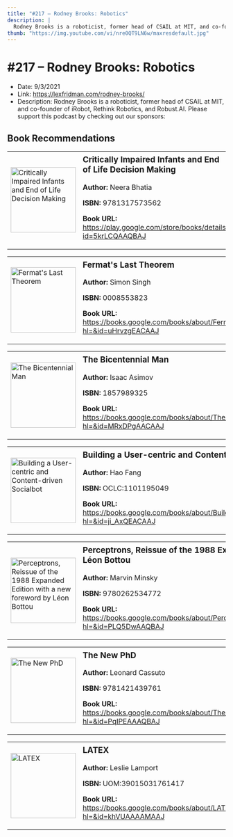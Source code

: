 ```yaml
---
title: "#217 – Rodney Brooks: Robotics"
description: |
  Rodney Brooks is a roboticist, former head of CSAIL at MIT, and co-founder of iRobot, Rethink Robotics, and Robust.AI. Please support this podcast by checking out our sponsors:"
thumb: "https://img.youtube.com/vi/nre0QT9LN6w/maxresdefault.jpg"
---
```


# #217 – Rodney Brooks: Robotics

  - Date: 9/3/2021
  - Link: https://lexfridman.com/rodney-brooks/
  - Description: Rodney Brooks is a roboticist, former head of CSAIL at MIT, and co-founder of iRobot, Rethink Robotics, and Robust.AI. Please support this podcast by checking out our sponsors:

## Book Recommendations

<table style="border: none;"><tr style="border: none;"><td style="border: none;"><img src="https://books.google.com/books/content?id=5krLCQAAQBAJ&printsec=frontcover&img=1&zoom=1&edge=curl&source=gbs_api" alt="Critically Impaired Infants and End of Life Decision Making" width="150" style="vertical-align: top;"></td><td style="border: none; vertical-align: top;"><h3 style='margin-top: 5'>Critically Impaired Infants and End of Life Decision Making</h3><p><strong>Author:</strong> Neera Bhatia</p><p><strong>ISBN:</strong> 9781317573562</p><p><strong>Book URL:</strong> <a href="https://play.google.com/store/books/details?id=5krLCQAAQBAJ">https://play.google.com/store/books/details?id=5krLCQAAQBAJ</a></p></td></tr></table>
<table style="border: none;"><tr style="border: none;"><td style="border: none;"><img src="https://books.google.com/books/content?id=uHrvzgEACAAJ&printsec=frontcover&img=1&zoom=1&source=gbs_api" alt="Fermat's Last Theorem" width="150" style="vertical-align: top;"></td><td style="border: none; vertical-align: top;"><h3 style='margin-top: 5'>Fermat's Last Theorem</h3><p><strong>Author:</strong> Simon Singh</p><p><strong>ISBN:</strong> 0008553823</p><p><strong>Book URL:</strong> <a href="https://books.google.com/books/about/Fermat_s_Last_Theorem.html?hl=&id=uHrvzgEACAAJ">https://books.google.com/books/about/Fermat_s_Last_Theorem.html?hl=&id=uHrvzgEACAAJ</a></p></td></tr></table>
<table style="border: none;"><tr style="border: none;"><td style="border: none;"><img src="https://books.google.com/books/content?id=MRxDPgAACAAJ&printsec=frontcover&img=1&zoom=1&source=gbs_api" alt="The Bicentennial Man" width="150" style="vertical-align: top;"></td><td style="border: none; vertical-align: top;"><h3 style='margin-top: 5'>The Bicentennial Man</h3><p><strong>Author:</strong> Isaac Asimov</p><p><strong>ISBN:</strong> 1857989325</p><p><strong>Book URL:</strong> <a href="https://books.google.com/books/about/The_Bicentennial_Man.html?hl=&id=MRxDPgAACAAJ">https://books.google.com/books/about/The_Bicentennial_Man.html?hl=&id=MRxDPgAACAAJ</a></p></td></tr></table>
<table style="border: none;"><tr style="border: none;"><td style="border: none;"><img src="None" alt="Building a User-centric and Content-driven Socialbot" width="150" style="vertical-align: top;"></td><td style="border: none; vertical-align: top;"><h3 style='margin-top: 5'>Building a User-centric and Content-driven Socialbot</h3><p><strong>Author:</strong> Hao Fang</p><p><strong>ISBN:</strong> OCLC:1101195049</p><p><strong>Book URL:</strong> <a href="https://books.google.com/books/about/Building_a_User_centric_and_Content_driv.html?hl=&id=ji_AxQEACAAJ">https://books.google.com/books/about/Building_a_User_centric_and_Content_driv.html?hl=&id=ji_AxQEACAAJ</a></p></td></tr></table>
<table style="border: none;"><tr style="border: none;"><td style="border: none;"><img src="https://books.google.com/books/content?id=PLQ5DwAAQBAJ&printsec=frontcover&img=1&zoom=1&edge=curl&source=gbs_api" alt="Perceptrons, Reissue of the 1988 Expanded Edition with a new foreword by Léon Bottou" width="150" style="vertical-align: top;"></td><td style="border: none; vertical-align: top;"><h3 style='margin-top: 5'>Perceptrons, Reissue of the 1988 Expanded Edition with a new foreword by Léon Bottou</h3><p><strong>Author:</strong> Marvin Minsky</p><p><strong>ISBN:</strong> 9780262534772</p><p><strong>Book URL:</strong> <a href="https://books.google.com/books/about/Perceptrons_Reissue_of_the_1988_Expanded.html?hl=&id=PLQ5DwAAQBAJ">https://books.google.com/books/about/Perceptrons_Reissue_of_the_1988_Expanded.html?hl=&id=PLQ5DwAAQBAJ</a></p></td></tr></table>
<table style="border: none;"><tr style="border: none;"><td style="border: none;"><img src="https://books.google.com/books/content?id=PqIPEAAAQBAJ&printsec=frontcover&img=1&zoom=1&edge=curl&source=gbs_api" alt="The New PhD" width="150" style="vertical-align: top;"></td><td style="border: none; vertical-align: top;"><h3 style='margin-top: 5'>The New PhD</h3><p><strong>Author:</strong> Leonard Cassuto</p><p><strong>ISBN:</strong> 9781421439761</p><p><strong>Book URL:</strong> <a href="https://books.google.com/books/about/The_New_PhD.html?hl=&id=PqIPEAAAQBAJ">https://books.google.com/books/about/The_New_PhD.html?hl=&id=PqIPEAAAQBAJ</a></p></td></tr></table>
<table style="border: none;"><tr style="border: none;"><td style="border: none;"><img src="https://books.google.com/books/content?id=khVUAAAAMAAJ&printsec=frontcover&img=1&zoom=1&source=gbs_api" alt="LATEX" width="150" style="vertical-align: top;"></td><td style="border: none; vertical-align: top;"><h3 style='margin-top: 5'>LATEX</h3><p><strong>Author:</strong> Leslie Lamport</p><p><strong>ISBN:</strong> UOM:39015031761417</p><p><strong>Book URL:</strong> <a href="https://books.google.com/books/about/LATEX.html?hl=&id=khVUAAAAMAAJ">https://books.google.com/books/about/LATEX.html?hl=&id=khVUAAAAMAAJ</a></p></td></tr></table>
